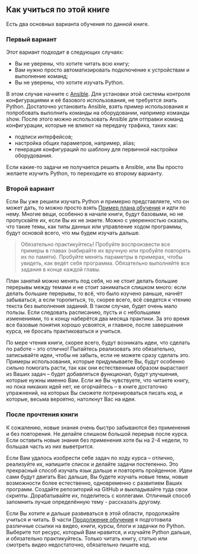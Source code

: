 ## Как учиться по этой книге

Есть два основных варианта обучения по данной книге.

### Первый вариант

Этот вариант подходит в следующих случаях:

* Вы не уверены, что хотите читать всю книгу;
* Вам нужно просто автоматизировать подключение к устройствам и выполнение команд;
* Вы не уверены, что хотите изучать Python.

В этом случае начните с [Ansible](book/Part_VI.md). Для установки этой системы контроля конфигурациями и её базового использования, не требуется знать Python. Достаточно установить Ansible, взять пример использования и попробовать выполнить команды на оборудовании, например команды show. После этого можно использовать Ansible для отправки команд конфигурации, которые не влияют на передачу трафика, таких как:

* подписи интерфейсов;
* настройка общих параметров, например, alias;
* генерация конфигураций по шаблону для первичной настройки оборудования.

Если какие-то задачи не получается решить в Ansible, или Вы просто желаете изучить Python, то переходите ко второму варианту.

### Второй вариант

Если Вы уже решили изучать Python и примерно представляете, что он может дать, то можно просто взять [Пример плана обучения](schedule.md) и идти по нему. Многие вещи, особенно в начале книги, будут базовыми, но не пропускайте их, если Вы их не знаете. Можно с уверенностью сказать, что такие темы, как типы данных или управление ходом программы, будут основой всего, что мы будем изучать дальше.

> Обязательно практикуйтесь! Пробуйте воспроизвести все примеры в главах (набирайте их вручную или пробуйте повторять их по памяти). Пробуйте менять параметры в примерах, чтобы увидеть, как ведёт себя программа. Обязательно выполняйте все задания в конце каждой главы.

План занятий можно менять под себя, но не стоит делать большие перерывы между темами и не стоит заниматься слишком много: если делать большие перерывы, то всё, что было изучено раньше, начнёт забываться, а если торопиться, то, скорее всего, всё сведется к чтению текста без выполнения заданий. В таком случае, будет очень мало пользы. Если следовать расписанию, пусть и с небольшими изменениями, то к концу наберётся два месяца практики. За это время все базовые понятия хорошо усвоятся, и главное, после завершения курса, не бросать практиковаться и учиться.

По мере чтения книги, скорее всего, будут возникать идеи, что сделать по работе – это отлично! Пытайтесь реализовать это обязательно, записывайте идеи, чтобы не забыть, если не можете сразу сделать это. Примеры использования, которые придумываете Вы, будут особенно сильно помогать расти, так как они естественным образом вырастают из Ваших задач – будет добавляться функционал, будут улучшения, которые нужны именно Вам. Если же Вы чувствуете, что читаете книгу, но пока никаких идей нет, не огорчайтесь – в книге достаточно упражнений, на которых Вы сможете потренироваться писать код, и которые, весьма вероятно, натолкнут Вас на идеи.

### После прочтения книги

К сожалению, новые знания очень быстро забываются без применения и без повторения. Не делайте слишком большой перерыв после курса. Если оставить новые знания без применения хотя бы на 2-4 недели, то большая часть из них выветрится.

Если Вам удалось изобрести себе задач по ходу курса – отлично, реализуйте их, напишите список и делайте задачи постепенно. Это прекрасный способ изучать язык дальше и повторять пройденное. Идеи сами будут двигать Вас дальше, Вы будете изучать новые темы, новые возможности более естественно, одновременно с развитием Ваших программ. Создайте репозиторий на GitHub и выкладывайте туда свои скрипты. Дорабатывайте их, поделитесь с коллегами. Отличный способ запомнить лучше определённую тему - рассказать другому.

Если Вы хотите и дальше развиваться в этой области, продолжайте учиться и читать. В части [Продолжение обучения](resources/README.md) я подготовила различные ссылки на видео, книги, курсы, блоги и задачки по Python. Выберите тот ресурс, который Вам нравится, и изучайте Python дальше, и обязательно практикуйтесь. Только читать книгу, статью или смотреть видео недостаточно, обязательно пишите код.
